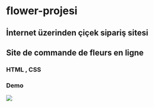 # flower-projesi
<h2>İnternet üzerinden çiçek sipariş sitesi</h2>

<h2>Site de commande de fleurs en ligne </h2>

<h3>HTML , CSS </h3>

<h3>Demo</h3>

![](flower-screen.gif)